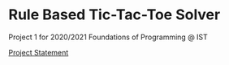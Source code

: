 # Rule Based Tic-Tac-Toe Solver

Project 1 for 2020/2021 Foundations of Programming @ IST

[Project Statement](docs/FP2021_PROJETO.pdf)
